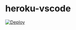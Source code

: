 # heroku-vscode

[![Deploy](https://www.herokucdn.com/deploy/button.svg)](https://heroku.com/deploy?template=https://github.com/Sammight/heroku)
